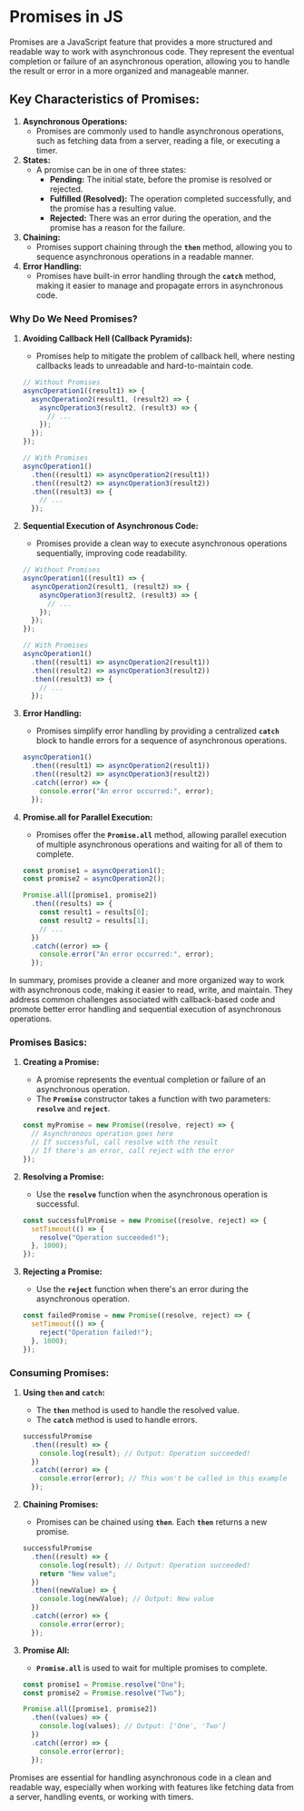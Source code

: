 # Promises in JS

Promises are a JavaScript feature that provides a more structured and readable way to work with asynchronous code. They represent the eventual completion or failure of an asynchronous operation, allowing you to handle the result or error in a more organized and manageable manner.

## **Key Characteristics of Promises:**

1. **Asynchronous Operations:**
   - Promises are commonly used to handle asynchronous operations, such as fetching data from a server, reading a file, or executing a timer.
2. **States:**
   - A promise can be in one of three states:
     - **Pending:** The initial state, before the promise is resolved or rejected.
     - **Fulfilled (Resolved):** The operation completed successfully, and the promise has a resulting value.
     - **Rejected:** There was an error during the operation, and the promise has a reason for the failure.
3. **Chaining:**
   - Promises support chaining through the **`then`** method, allowing you to sequence asynchronous operations in a readable manner.
4. **Error Handling:**
   - Promises have built-in error handling through the **`catch`** method, making it easier to manage and propagate errors in asynchronous code.

### **Why Do We Need Promises?**

1. **Avoiding Callback Hell (Callback Pyramids):**

   - Promises help to mitigate the problem of callback hell, where nesting callbacks leads to unreadable and hard-to-maintain code.

   ```jsx
   // Without Promises
   asyncOperation1((result1) => {
     asyncOperation2(result1, (result2) => {
       asyncOperation3(result2, (result3) => {
         // ...
       });
     });
   });

   // With Promises
   asyncOperation1()
     .then((result1) => asyncOperation2(result1))
     .then((result2) => asyncOperation3(result2))
     .then((result3) => {
       // ...
     });
   ```

2. **Sequential Execution of Asynchronous Code:**

   - Promises provide a clean way to execute asynchronous operations sequentially, improving code readability.

   ```jsx
   // Without Promises
   asyncOperation1((result1) => {
     asyncOperation2(result1, (result2) => {
       asyncOperation3(result2, (result3) => {
         // ...
       });
     });
   });

   // With Promises
   asyncOperation1()
     .then((result1) => asyncOperation2(result1))
     .then((result2) => asyncOperation3(result2))
     .then((result3) => {
       // ...
     });
   ```

3. **Error Handling:**

   - Promises simplify error handling by providing a centralized **`catch`** block to handle errors for a sequence of asynchronous operations.

   ```jsx
   asyncOperation1()
     .then((result1) => asyncOperation2(result1))
     .then((result2) => asyncOperation3(result2))
     .catch((error) => {
       console.error("An error occurred:", error);
     });
   ```

4. **Promise.all for Parallel Execution:**

   - Promises offer the **`Promise.all`** method, allowing parallel execution of multiple asynchronous operations and waiting for all of them to complete.

   ```jsx
   const promise1 = asyncOperation1();
   const promise2 = asyncOperation2();

   Promise.all([promise1, promise2])
     .then((results) => {
       const result1 = results[0];
       const result2 = results[1];
       // ...
     })
     .catch((error) => {
       console.error("An error occurred:", error);
     });
   ```

In summary, promises provide a cleaner and more organized way to work with asynchronous code, making it easier to read, write, and maintain. They address common challenges associated with callback-based code and promote better error handling and sequential execution of asynchronous operations.

### **Promises Basics:**

1. **Creating a Promise:**

   - A promise represents the eventual completion or failure of an asynchronous operation.
   - The **`Promise`** constructor takes a function with two parameters: **`resolve`** and **`reject`**.

   ```jsx
   const myPromise = new Promise((resolve, reject) => {
     // Asynchronous operation goes here
     // If successful, call resolve with the result
     // If there's an error, call reject with the error
   });
   ```

2. **Resolving a Promise:**

   - Use the **`resolve`** function when the asynchronous operation is successful.

   ```jsx
   const successfulPromise = new Promise((resolve, reject) => {
     setTimeout(() => {
       resolve("Operation succeeded!");
     }, 1000);
   });
   ```

3. **Rejecting a Promise:**

   - Use the **`reject`** function when there's an error during the asynchronous operation.

   ```jsx
   const failedPromise = new Promise((resolve, reject) => {
     setTimeout(() => {
       reject("Operation failed!");
     }, 1000);
   });
   ```

### **Consuming Promises:**

1. **Using `then` and `catch`:**

   - The **`then`** method is used to handle the resolved value.
   - The **`catch`** method is used to handle errors.

   ```jsx
   successfulPromise
     .then((result) => {
       console.log(result); // Output: Operation succeeded!
     })
     .catch((error) => {
       console.error(error); // This won't be called in this example
     });
   ```

2. **Chaining Promises:**

   - Promises can be chained using **`then`**. Each **`then`** returns a new promise.

   ```jsx
   successfulPromise
     .then((result) => {
       console.log(result); // Output: Operation succeeded!
       return "New value";
     })
     .then((newValue) => {
       console.log(newValue); // Output: New value
     })
     .catch((error) => {
       console.error(error);
     });
   ```

3. **Promise All:**

   - **`Promise.all`** is used to wait for multiple promises to complete.

   ```jsx
   const promise1 = Promise.resolve("One");
   const promise2 = Promise.resolve("Two");

   Promise.all([promise1, promise2])
     .then((values) => {
       console.log(values); // Output: ['One', 'Two']
     })
     .catch((error) => {
       console.error(error);
     });
   ```

Promises are essential for handling asynchronous code in a clean and readable way, especially when working with features like fetching data from a server, handling events, or working with timers.
